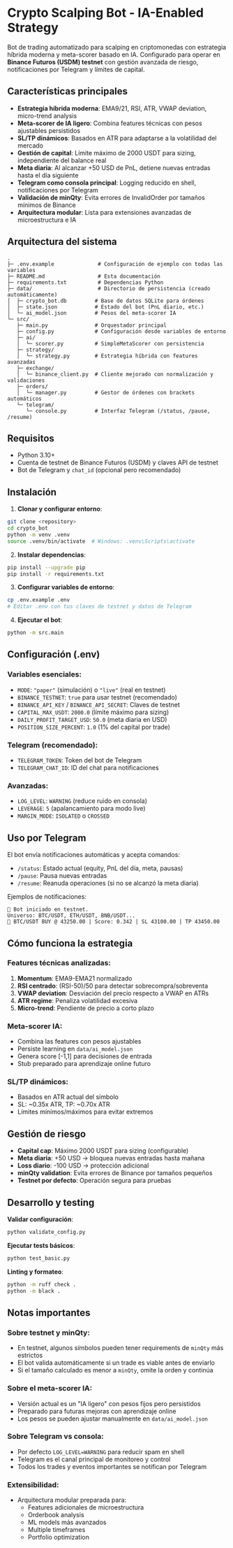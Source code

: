 # Crypto Scalping Bot - IA-Enabled Strategy

Bot de trading automatizado para scalping en criptomonedas con estrategia híbrida moderna y meta-scorer basado en IA. Configurado para operar en **Binance Futuros (USDM) testnet** con gestión avanzada de riesgo, notificaciones por Telegram y límites de capital.

## Características principales

- **Estrategia híbrida moderna**: EMA9/21, RSI, ATR, VWAP deviation, micro-trend analysis
- **Meta-scorer de IA ligero**: Combina features técnicas con pesos ajustables persistidos
- **SL/TP dinámicos**: Basados en ATR para adaptarse a la volatilidad del mercado
- **Gestión de capital**: Límite máximo de 2000 USDT para sizing, independiente del balance real
- **Meta diaria**: Al alcanzar +50 USD de PnL, detiene nuevas entradas hasta el día siguiente
- **Telegram como consola principal**: Logging reducido en shell, notificaciones por Telegram
- **Validación de minQty**: Evita errores de InvalidOrder por tamaños mínimos de Binance
- **Arquitectura modular**: Lista para extensiones avanzadas de microestructura e IA

## Arquitectura del sistema

```
.
├─ .env.example              # Configuración de ejemplo con todas las variables
├─ README.md                 # Esta documentación
├─ requirements.txt          # Dependencias Python
├─ data/                     # Directorio de persistencia (creado automáticamente)
│  ├─ crypto_bot.db         # Base de datos SQLite para órdenes
│  ├─ state.json            # Estado del bot (PnL diario, etc.)
│  └─ ai_model.json         # Pesos del meta-scorer IA
└─ src/
   ├─ main.py               # Orquestador principal
   ├─ config.py             # Configuración desde variables de entorno
   ├─ ai/
   │  └─ scorer.py          # SimpleMetaScorer con persistencia
   ├─ strategy/
   │  └─ strategy.py        # Estrategia híbrida con features avanzadas
   ├─ exchange/
   │  └─ binance_client.py  # Cliente mejorado con normalización y validaciones
   ├─ orders/
   │  └─ manager.py         # Gestor de órdenes con brackets automáticos
   └─ telegram/
      └─ console.py         # Interfaz Telegram (/status, /pause, /resume)
```

## Requisitos

- Python 3.10+
- Cuenta de testnet de Binance Futuros (USDM) y claves API de testnet
- Bot de Telegram y `chat_id` (opcional pero recomendado)

## Instalación

1. **Clonar y configurar entorno**:
```bash
git clone <repository>
cd crypto_bot
python -m venv .venv
source .venv/bin/activate  # Windows: .venv\Scripts\activate
```

2. **Instalar dependencias**:
```bash
pip install --upgrade pip
pip install -r requirements.txt
```

3. **Configurar variables de entorno**:
```bash
cp .env.example .env
# Editar .env con tus claves de testnet y datos de Telegram
```

4. **Ejecutar el bot**:
```bash
python -m src.main
```

## Configuración (.env)

### Variables esenciales:

- `MODE`: `"paper"` (simulación) o `"live"` (real en testnet)
- `BINANCE_TESTNET`: `true` para usar testnet (recomendado)
- `BINANCE_API_KEY` / `BINANCE_API_SECRET`: Claves de testnet
- `CAPITAL_MAX_USDT`: `2000.0` (límite máximo para sizing)
- `DAILY_PROFIT_TARGET_USD`: `50.0` (meta diaria en USD)
- `POSITION_SIZE_PERCENT`: `1.0` (1% del capital por trade)

### Telegram (recomendado):

- `TELEGRAM_TOKEN`: Token del bot de Telegram
- `TELEGRAM_CHAT_ID`: ID del chat para notificaciones

### Avanzadas:

- `LOG_LEVEL`: `WARNING` (reduce ruido en consola)
- `LEVERAGE`: `5` (apalancamiento para modo live)
- `MARGIN_MODE`: `ISOLATED` o `CROSSED`

## Uso por Telegram

El bot envía notificaciones automáticas y acepta comandos:

- `/status`: Estado actual (equity, PnL del día, meta, pausas)
- `/pause`: Pausa nuevas entradas
- `/resume`: Reanuda operaciones (si no se alcanzó la meta diaria)

Ejemplos de notificaciones:
```
🤖 Bot iniciado en testnet.
Universo: BTC/USDT, ETH/USDT, BNB/USDT...
🎯 BTC/USDT BUY @ 43250.00 | Score: 0.342 | SL 43100.00 | TP 43450.00
```

## Cómo funciona la estrategia

### Features técnicas analizadas:
1. **Momentum**: EMA9-EMA21 normalizado
2. **RSI centrado**: (RSI-50)/50 para detectar sobrecompra/sobreventa
3. **VWAP deviation**: Desviación del precio respecto a VWAP en ATRs
4. **ATR regime**: Penaliza volatilidad excesiva
5. **Micro-trend**: Pendiente de precio a corto plazo

### Meta-scorer IA:
- Combina las features con pesos ajustables
- Persiste learning en `data/ai_model.json`
- Genera score [-1,1] para decisiones de entrada
- Stub preparado para aprendizaje online futuro

### SL/TP dinámicos:
- Basados en ATR actual del símbolo
- SL: ~0.35x ATR, TP: ~0.70x ATR
- Límites mínimos/máximos para evitar extremos

## Gestión de riesgo

- **Capital cap**: Máximo 2000 USDT para sizing (configurable)
- **Meta diaria**: +50 USD → bloquea nuevas entradas hasta mañana
- **Loss diario**: -100 USD → protección adicional
- **minQty validation**: Evita errores de Binance por tamaños pequeños
- **Testnet por defecto**: Operación segura para pruebas

## Desarrollo y testing

**Validar configuración**:
```bash
python validate_config.py
```

**Ejecutar tests básicos**:
```bash
python test_basic.py
```

**Linting y formateo**:
```bash
python -m ruff check .
python -m black .
```

## Notas importantes

### Sobre testnet y minQty:
- En testnet, algunos símbolos pueden tener requirements de `minQty` más estrictos
- El bot valida automáticamente si un trade es viable antes de enviarlo
- Si el tamaño calculado es menor a `minQty`, omite la orden y continúa

### Sobre el meta-scorer IA:
- Versión actual es un "IA ligero" con pesos fijos pero persistidos
- Preparado para futuras mejoras con aprendizaje online
- Los pesos se pueden ajustar manualmente en `data/ai_model.json`

### Sobre Telegram vs consola:
- Por defecto `LOG_LEVEL=WARNING` para reducir spam en shell
- Telegram es el canal principal de monitoreo y control
- Todos los trades y eventos importantes se notifican por Telegram

### Extensibilidad:
- Arquitectura modular preparada para:
  - Features adicionales de microestructura
  - Orderbook analysis
  - ML models más avanzados
  - Multiple timeframes
  - Portfolio optimization